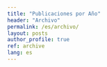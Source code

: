 ```yaml
---
title: "Publicaciones por Año"
header: "Archivo"
permalink: /es/archivo/
layout: posts
author_profile: true
ref: archive
lang: es
---
```

